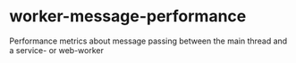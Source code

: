 # worker-message-performance
Performance metrics about message passing between the main thread and a service- or web-worker
